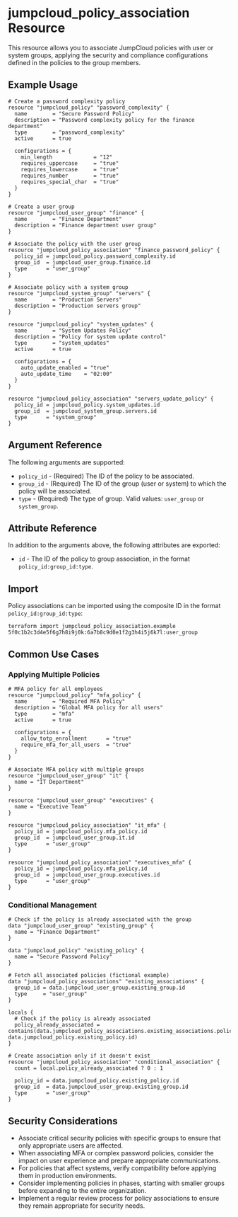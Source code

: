# jumpcloud_policy_association Resource

This resource allows you to associate JumpCloud policies with user or system groups, applying the security and compliance configurations defined in the policies to the group members.

## Example Usage

```hcl
# Create a password complexity policy
resource "jumpcloud_policy" "password_complexity" {
  name        = "Secure Password Policy"
  description = "Password complexity policy for the finance department"
  type        = "password_complexity"
  active      = true
  
  configurations = {
    min_length             = "12"
    requires_uppercase     = "true"
    requires_lowercase     = "true"
    requires_number        = "true"
    requires_special_char  = "true"
  }
}

# Create a user group
resource "jumpcloud_user_group" "finance" {
  name        = "Finance Department"
  description = "Finance department user group"
}

# Associate the policy with the user group
resource "jumpcloud_policy_association" "finance_password_policy" {
  policy_id = jumpcloud_policy.password_complexity.id
  group_id  = jumpcloud_user_group.finance.id
  type      = "user_group"
}

# Associate policy with a system group
resource "jumpcloud_system_group" "servers" {
  name        = "Production Servers"
  description = "Production servers group"
}

resource "jumpcloud_policy" "system_updates" {
  name        = "System Updates Policy"
  description = "Policy for system update control"
  type        = "system_updates"
  active      = true
  
  configurations = {
    auto_update_enabled = "true"
    auto_update_time    = "02:00"
  }
}

resource "jumpcloud_policy_association" "servers_update_policy" {
  policy_id = jumpcloud_policy.system_updates.id
  group_id  = jumpcloud_system_group.servers.id
  type      = "system_group"
}
```

## Argument Reference

The following arguments are supported:

* `policy_id` - (Required) The ID of the policy to be associated.
* `group_id` - (Required) The ID of the group (user or system) to which the policy will be associated.
* `type` - (Required) The type of group. Valid values: `user_group` or `system_group`.

## Attribute Reference

In addition to the arguments above, the following attributes are exported:

* `id` - The ID of the policy to group association, in the format `policy_id:group_id:type`.

## Import

Policy associations can be imported using the composite ID in the format `policy_id:group_id:type`:

```
terraform import jumpcloud_policy_association.example 5f0c1b2c3d4e5f6g7h8i9j0k:6a7b8c9d0e1f2g3h4i5j6k7l:user_group
```

## Common Use Cases

### Applying Multiple Policies

```hcl
# MFA policy for all employees
resource "jumpcloud_policy" "mfa_policy" {
  name        = "Required MFA Policy"
  description = "Global MFA policy for all users"
  type        = "mfa"
  active      = true
  
  configurations = {
    allow_totp_enrollment      = "true"
    require_mfa_for_all_users  = "true"
  }
}

# Associate MFA policy with multiple groups
resource "jumpcloud_user_group" "it" {
  name = "IT Department"
}

resource "jumpcloud_user_group" "executives" {
  name = "Executive Team"
}

resource "jumpcloud_policy_association" "it_mfa" {
  policy_id = jumpcloud_policy.mfa_policy.id
  group_id  = jumpcloud_user_group.it.id
  type      = "user_group"
}

resource "jumpcloud_policy_association" "executives_mfa" {
  policy_id = jumpcloud_policy.mfa_policy.id
  group_id  = jumpcloud_user_group.executives.id
  type      = "user_group"
}
```

### Conditional Management

```hcl
# Check if the policy is already associated with the group
data "jumpcloud_user_group" "existing_group" {
  name = "Finance Department"
}

data "jumpcloud_policy" "existing_policy" {
  name = "Secure Password Policy"
}

# Fetch all associated policies (fictional example)
data "jumpcloud_policy_associations" "existing_associations" {
  group_id = data.jumpcloud_user_group.existing_group.id
  type     = "user_group"
}

locals {
  # Check if the policy is already associated
  policy_already_associated = contains(data.jumpcloud_policy_associations.existing_associations.policy_ids, data.jumpcloud_policy.existing_policy.id)
}

# Create association only if it doesn't exist
resource "jumpcloud_policy_association" "conditional_association" {
  count = local.policy_already_associated ? 0 : 1
  
  policy_id = data.jumpcloud_policy.existing_policy.id
  group_id  = data.jumpcloud_user_group.existing_group.id
  type      = "user_group"
}
```

## Security Considerations

* Associate critical security policies with specific groups to ensure that only appropriate users are affected.
* When associating MFA or complex password policies, consider the impact on user experience and prepare appropriate communications.
* For policies that affect systems, verify compatibility before applying them in production environments.
* Consider implementing policies in phases, starting with smaller groups before expanding to the entire organization.
* Implement a regular review process for policy associations to ensure they remain appropriate for security needs. 